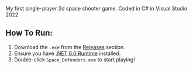 My first single-player 2d space shooter game. Coded in C# in Visual Studio 2022

## How To Run:
1. Download the `.exe` from the [Releases](https://github.com/GitHubMat284/Space-Defenders/blob/main/bin/Debug/Space%20Defenders.exe) section.
2. Ensure you have [.NET 6.0 Runtime](https://dotnet.microsoft.com/en-us/download/dotnet/6.0) installed.
3. Double-click `Space_Defenders.exe` to start playing!
